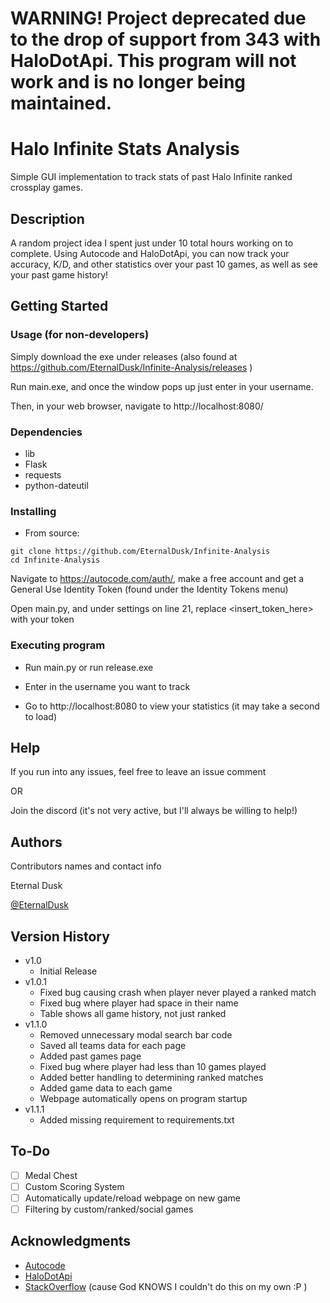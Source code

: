 # WARNING! Project deprecated due to the drop of support from 343 with HaloDotApi. This program will not work and is no longer being maintained.

# Halo Infinite Stats Analysis

Simple GUI implementation to track stats of past Halo Infinite ranked crossplay games.

## Description

A random project idea I spent just under 10 total hours working on to complete. Using Autocode and HaloDotApi, you can now track your accuracy, K/D, and other statistics over your past 10 games, as well as see your past game history!

## Getting Started

### Usage (for non-developers)

Simply download the exe under releases (also found at https://github.com/EternalDusk/Infinite-Analysis/releases )

Run main.exe, and once the window pops up just enter in your username.

Then, in your web browser, navigate to http://localhost:8080/

### Dependencies

* lib
* Flask
* requests
* python-dateutil

### Installing

* From source:

```
git clone https://github.com/EternalDusk/Infinite-Analysis
cd Infinite-Analysis
```
Navigate to https://autocode.com/auth/, make a free account and get a General Use Identity Token (found under the Identity Tokens menu)

Open main.py, and under settings on line 21, replace <insert_token_here> with your token

### Executing program

* Run main.py or run release.exe

* Enter in the username you want to track

* Go to http://localhost:8080 to view your statistics (it may take a second to load)

## Help

If you run into any issues, feel free to leave an issue comment

OR

Join the discord (it's not very active, but I'll always be willing to help!)

## Authors

Contributors names and contact info

Eternal Dusk

[@EternalDusk](https://linktr.ee/EternalDusk)

## Version History

* v1.0
    * Initial Release
* v1.0.1
    * Fixed bug causing crash when player never played a ranked match
    * Fixed bug where player had space in their name
    * Table shows all game history, not just ranked
* v1.1.0
    * Removed unnecessary modal search bar code
    * Saved all teams data for each page
    * Added past games page
    * Fixed bug where player had less than 10 games played
    * Added better handling to determining ranked matches
    * Added game data to each game
    * Webpage automatically opens on program startup
* v1.1.1
    * Added missing requirement to requirements.txt

## To-Do
- [ ] Medal Chest
- [ ] Custom Scoring System
- [ ] Automatically update/reload webpage on new game
- [ ] Filtering by custom/ranked/social games

## Acknowledgments

* [Autocode](https://www.autocode.com/)
* [HaloDotApi](https://halodotapi.com/)
* [StackOverflow](https://stackoverflow.com/) (cause God KNOWS I couldn't do this on my own :P )
